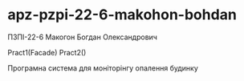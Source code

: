 # apz-pzpi-22-6-makohon-bohdan

ПЗПІ-22-6
Макогон Богдан Олександрович 

Pract1(Facade)
Pract2()

Програмна система для моніторінгу опалення будинку